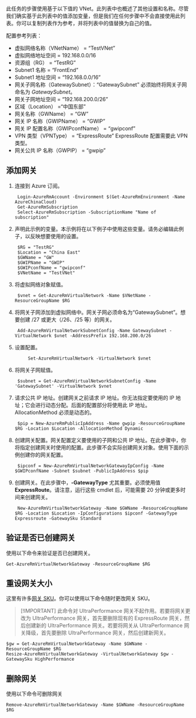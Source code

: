 此任务的步骤使用基于以下值的 VNet。此列表中也概述了其他设置和名称。尽管我们确实基于此列表中的值添加变量，但是我们在任何步骤中不会直接使用此列表。你可以复制列表作为参考，并将列表中的值替换为自己的值。

配置参考列表：

- 虚拟网络名称（VNetName） = “TestVNet”
- 虚拟网络地址空间 = 192.168.0.0/16
- 资源组（RG） = “TestRG”
- Subnet1 名称 = “FrontEnd” 
- Subnet1 地址空间 = “192.168.0.0/16”
- 网关子网名称（GatewaySubnet）：“GatewaySubnet” 必须始终将网关子网命名为 *GatewaySubnet*。
- 网关子网地址空间 = “192.168.200.0/26”
- 区域（Location） =“中国东部”
- 网关名称（GWName） = “GW”
- 网关 IP 名称（GWIPName） = “GWIP”
- 网关 IP 配置名称（GWIPconfName） = “gwipconf”
- VPN 类型（VPNType） = “ExpressRoute” ExpressRoute 配置需要此 VPN 类型。
- 网关公共 IP 名称（GWPIP） = “gwpip”

## 添加网关

1. 连接到 Azure 订阅。 

        Login-AzureRmAccount -Environment $(Get-AzureRmEnvironment -Name AzureChinaCloud)
        Get-AzureRmSubscription 
        Select-AzureRmSubscription -SubscriptionName "Name of subscription"

2. 声明此示例的变量。本示例将在以下例子中使用这些变量。请务必编辑此例子，以反映想要使用的设置。

        $RG = "TestRG"
        $Location = "China East"
        $GWName = "GW"
        $GWIPName = "GWIP"
        $GWIPconfName = "gwipconf"
        $VNetName = "TestVNet"

3. 将虚拟网络对象赋值。

        $vnet = Get-AzureRmVirtualNetwork -Name $VNetName -ResourceGroupName $RG

4. 将网关子网添加到虚拟网络中。网关子网必须命名为“GatewaySubnet”。想要创建 /27 或更大（/26、/25 等）的网关。

        Add-AzureRmVirtualNetworkSubnetConfig -Name GatewaySubnet -VirtualNetwork $vnet -AddressPrefix 192.168.200.0/26

5. 设置配置。

            Set-AzureRmVirtualNetwork -VirtualNetwork $vnet

6. 将网关子网赋值。

        $subnet = Get-AzureRmVirtualNetworkSubnetConfig -Name 'GatewaySubnet' -VirtualNetwork $vnet

7. 请求公共 IP 地址。创建网关之前请求 IP 地址。你无法指定要使用的 IP 地址；它会进行动态分配。后面的配置部分将使用此 IP 地址。AllocationMethod 必须是动态的。

        $pip = New-AzureRmPublicIpAddress -Name gwpip -ResourceGroupName $RG -Location $Location -AllocationMethod Dynamic

8. 创建网关配置。网关配置定义要使用的子网和公共 IP 地址。在此步骤中，你将指定创建网关时使用的配置。此步骤不会实际创建网关对象。使用下面的示例创建你的网关配置。

        $ipconf = New-AzureRmVirtualNetworkGatewayIpConfig -Name $GWIPconfName -Subnet $subnet -PublicIpAddress $pip

9. 创建网关。在此步骤中，**-GatewayType** 尤其重要。必须使用值 **ExpressRoute**。请注意，运行这些 cmdlet 后，可能需要 20 分钟或更多时间来创建网关。

        New-AzureRmVirtualNetworkGateway -Name $GWName -ResourceGroupName $RG -Location $Location -IpConfigurations $ipconf -GatewayType Expressroute -GatewaySku Standard

## 验证是否已创建网关

使用以下命令来验证是否已创建网关。

    Get-AzureRmVirtualNetworkGateway -ResourceGroupName $RG

## 重设网关大小

这里有许多[网关 SKU](../articles/expressroute/expressroute-about-virtual-network-gateways.md)。你可以使用以下命令随时更改网关 SKU。

>[!IMPORTANT] 此命令对 UltraPerformance 网关不起作用。若要将网关更改为 UltraPerformance 网关，首先要删除现有的 ExpressRoute 网关，然后创建新的 UltraPerformance 网关。若要将网关从 UltraPerformance 网关降级，首先要删除 UltraPerformance 网关，然后创建新网关。

    $gw = Get-AzureRmVirtualNetworkGateway -Name $GWName -ResourceGroupName $RG
    Resize-AzureRmVirtualNetworkGateway -VirtualNetworkGateway $gw -GatewaySku HighPerformance

## 删除网关

使用以下命令可删除网关

    Remove-AzureRmVirtualNetworkGateway -Name $GWName -ResourceGroupName $RG  
<!---HONumber=Mooncake_0509_2016-->